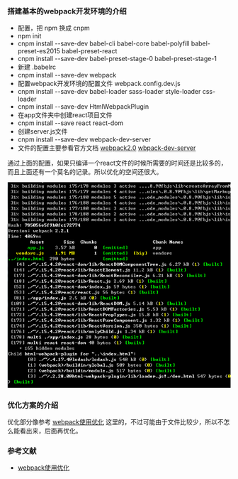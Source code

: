 ### 搭建基本的webpack开发环境的介绍

- 配置，把 npm 换成 cnpm
- npm init
- cnpm install --save-dev babel-cli babel-core babel-polyfill babel-preset-es2015 babel-preset-react 
- cnpm install --save-dev babel-preset-stage-0 babel-preset-stage-1
- 新建 .babelrc
- cnpm install --save-dev webpack
- 配置webpack开发环境的配置文件 webpack.config.dev.js
- cnpm install --save-dev babel-loader sass-loader style-loader css-loader 
- cnpm install --save-dev HtmlWebpackPlugin 
- 在app文件夹中创建react项目文件
- cnpm install --save react react-dom
- 创建server.js文件
- cnpm install --save-dev webpack-dev-server
- 文件的配置主要参看官方文档 [webpack2.0](https://webpack.js.org/configuration/) [wbpack-dev-server](http://webpack.github.io/docs/webpack-dev-server.html)


通过上面的配置，如果只编译一个react文件的时候所需要的时间还是比较多的，而且上面还有一个莫名的记录。所以优化的空间还很大。


![image](https://github.com/minhuaF/first-react-app/blob/master/READMEIMG/pic01.png)


### 优化方案的介绍

优化部分像参考 [webpack使用优化](http://www.alloyteam.com/2016/01/webpack-use-optimization/) 这里的，不过可能由于文件比较少，所以不怎么能看出来，后面再优化。


### 参考文献
- [webpack使用优化](http://www.alloyteam.com/2016/01/webpack-use-optimization/)